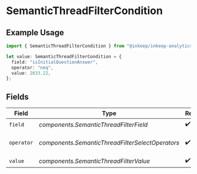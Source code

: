 # SemanticThreadFilterCondition

## Example Usage

```typescript
import { SemanticThreadFilterCondition } from "@inkeep/inkeep-analytics/models/components";

let value: SemanticThreadFilterCondition = {
  field: "isInitialQuestionAnswer",
  operator: "neq",
  value: 2633.22,
};
```

## Fields

| Field                                            | Type                                             | Required                                         | Description                                      |
| ------------------------------------------------ | ------------------------------------------------ | ------------------------------------------------ | ------------------------------------------------ |
| `field`                                          | *components.SemanticThreadFilterField*           | :heavy_check_mark:                               | N/A                                              |
| `operator`                                       | *components.SemanticThreadFilterSelectOperators* | :heavy_check_mark:                               | Available Select Operators                       |
| `value`                                          | *components.SemanticThreadFilterValue*           | :heavy_check_mark:                               | N/A                                              |